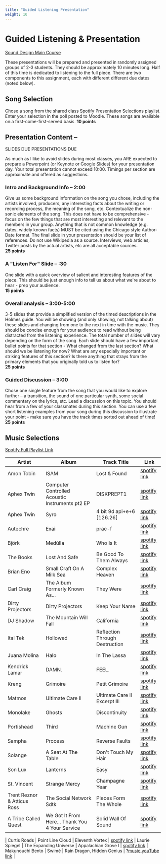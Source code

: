 ```yaml
---
title: "Guided Listening Presentation"
weight: 10
---
```


# Guided Listening & Presentation

[Sound Design Main Course](http://localhost:8000/liascript/index.html?http://localhost:8000/content/index.md)


These presentations will be prepared and presented in randomly assigned groups of 2-3 students.
They should be approximately 10 minutes long. Half of this time is dedicated to listening to the full piece.
There are two components to this assignment, each with different different due dates (noted below).

<section>

## Song Selection 

Chose a song from the shared class Spotify Presentation Selections playlist. Enter your selection in the poll posted to Moodle. These songs are available on a first-come-first-served basis.
**10 points**

</section>

## Presentation Content – 

<section>

SLIDES DUE 
PRESENTATIONS DUE

As much as I like to avoid slides during most classes, you ARE expected to prepare a Powerpoint (or Keynote or Google Slides) for your presentation day. Your total presentation cannot exceed 10:00. Timings per section are approximate and offered as suggestions.

### Intro and Background Info – 2:00

Give us some background information on the song you chose, including the artists involved, producers, any interesting facts about the writing or recording process, the meaning of the song, etc. Contextualize the non-sonic elements of the song. This does not have to be comprehensive - focus on the few things that are most interesting and relevant to the members in your group. Anything that is not common knowledge (e.g. dates, widely known facts) MUST be cited using the Chicago style Author-Date format. The final slide in your presentation should be your list of references. Do not use Wikipedia as a source. Interviews, web articles, Twitter posts by the actual artists, etc are all acceptable sources.  
**25 points**

### A "Listen For" Slide – :30

One slide with a quick overview of salient and interesting features of the piece. This should be just enough info to tell us about what we're about to hear - prep your audience.  
**15 points**

### Overall analysis – 3:00-5:00

3-5 slides that provide a simplified version of the timed descriptions in the Holmes guide. You will be showing (and only showing, not talking about) these slides and changing from one to the next in time with the music. They should be concise enough for your audience to read without being distracted from the listening experience. The total number of slides will vary depending on the form of the song. Each slide should have a few important bullet points for that section - What changed from the last section? What should we be listening for now? What are any especially important or striking features of this section? Is there anything that strays from the primary elements that you originally told us to listen for?  
**25 points**

### Guided Discussion – 3:00

Chose one single feature from the song that you would like to explore further – a transition, the sound of one particular synth, some social commentary on the lyrics, etc. Lead a discussion on this topic. You should hear from a few of your classmates during this section. You can use a few short listening examples from your song during this discussion to illustrate your point - make sure you have the track times sorted out ahead of time!  
**25 points**

</section>


## Music Selections

[Spotify Full Playlist Link](https://open.spotify.com/user/1228893326/playlist/5qrOAfJ87Jx43FpHMaJJoY)

| Artist                      | Album                                           | Track Title                    | Link                                                    |
| --------------------------- | ----------------------------------------------- | ------------------------------ | ------------------------------------------------------- |
| Amon Tobin                  | ISAM                                            | Lost & Found                   | [spotify link](https://open.spotify.com/track/1crZjm3JxiLcDGv1ecWjaS) |
| Aphex Twin                  | Computer Controlled Acoustic Instruments pt2 EP | DISKPREPT1                     | [spotify link](https://open.spotify.com/track/1HrFCfD6GjKWjtLaN7NFFR) |
| Aphex Twin                  | Syro                                            | 4 bit 9d api+e+6 [126.26]      | [spotify link](https://open.spotify.com/track/3NK7KFnTh3rKCgUvsKIDfi) |
| Autechre                    | Exai                                            | prac-f                         | [spotify link](https://open.spotify.com/track/59qW6i10bp4uRrMxXKq7JZ) |
| Björk                       | Medúlla                                         | Who Is It                      | [spotify link](https://open.spotify.com/track/1slmImGr63SFOlmHKe1yM2) |
| The Books                   | Lost And Safe                                   | Be Good To Them Always         | [spotify link](https://open.spotify.com/track/2cGXX3rysIHk7zCH0Fp4gZ) |
| Brian Eno                   | Small Craft On A Milk Sea                       | Complex Heaven                 | [spotify link](https://open.spotify.com/track/5EhvDAos2Ppf82XN5EV60u) |
| Carl Craig                  | The Album Formerly Known As...                  | They Were                      | [spotify link](https://open.spotify.com/track/7j9rqaxjrqlNc0pqs3ypwG) |
| Dirty Projectors            | Dirty Projectors                                | Keep Your Name                 | [spotify link](https://open.spotify.com/track/41IcdEHjwDp65pVjOxODCf) |
| DJ Shadow                   | The Mountain Will Fall                          | California                     | [spotify link](https://open.spotify.com/track/1aqRufCFCq6q8k3oOnzBnY) |
| Ital Tek                    | Hollowed                                        | Reflection Through Destruction | [spotify link](https://open.spotify.com/track/5DpO6qWqbl4Rr2Z2DdAbdH) |
| Juana Molina                | Halo                                            | In The Lassa                   | [spotify link](https://open.spotify.com/track/3wLRfDOMa6rArcdZGp05f8) |
| Kendrick Lamar              | DAMN.                                           | FEEL.                          | [spotify link](https://open.spotify.com/track/2LTlO3NuNVN70lp2ZbVswF) |
| Kreng                       | Grimoire                                        | Petit Grimoire                 | [spotify link](https://open.spotify.com/track/7hiDpO6havEjvFqape3cmT) |
| Matmos                      | Ultimate Care II                                | Ultimate Care II Excerpt III   | [spotify link](https://open.spotify.com/track/0VxFtYxh0DvFuqfRPKQRg0) |
| Monolake                    | Ghosts                                          | Discontinuity                  | [spotify link](https://open.spotify.com/track/2ItX8hUD1OIEFhIyTJO9Yq) |
| Portishead                  | Third                                           | Machine Gun                    | [spotify link](https://open.spotify.com/track/4gxG38GmhagF2T6eaTdUR6) |
| Sampha                      | Process                                         | Reverse Faults                 | [spotify link](https://open.spotify.com/track/5IRLnB7JqTMcIlMtE0Rcuv) |
| Solange                     | A Seat At The Table                             | Don't Touch My Hair            | [spotify link](https://open.spotify.com/track/2TyCAfhwu5tRqFW8VnGMIL) |
| Son Lux                     | Lanterns                                        | Easy                           | [spotify link](https://open.spotify.com/track/6J6FXmYrMxg93mBxkugUlI) |
| St. Vincent                 | Strange Mercy                                   | Champagne Year                 | [spotify link](https://open.spotify.com/track/3V0VfPCipaFZkGLy1d0xdq) |
| Trent Reznor & Atticus Ross | The Social Network Sdtk                         | Pieces Form The Whole          | [spotify link](https://open.spotify.com/track/3PK7tZzJxuoJYoik7j3p1H) |
| A Tribe Called Quest        | We Got It From Here... Thank You 4 Your Service | Solid Wall Of Sound            | [spotify link](https://open.spotify.com/track/5OzOQRssjhxaBj0xd78Z2w) |

| Curtis Roads | Point Line Cloud | Eleventh Vortex | [spotify link](https://youtu.be/XgBjD6_SbOU)
| Laurie Spiegel | The Expanding Universe | Appalachian Grove I | [spotify link](https://youtu.be/iWvsdZuZXl8)
| Makunouchi Bento | Swimé | Rain Dragon, Hidden Genius | ?[music.youTube link](https://music.youtube.com/watch?v=Md42nPqQmpQ) |
